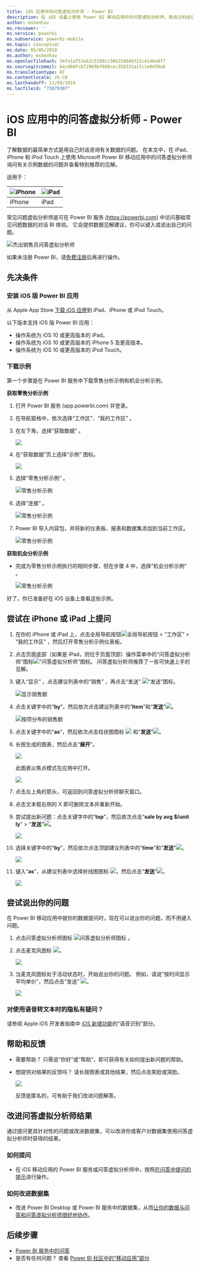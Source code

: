 ```yaml
---
title: iOS 应用中的问答虚拟分析师 - Power BI
description: 在 iOS 设备上使用 Power BI 移动应用中的问答虚拟分析师，用自己的话语来询问有关示例数据的问题。
author: mshenhav
ms.reviewer: ''
ms.service: powerbi
ms.subservice: powerbi-mobile
ms.topic: conceptual
ms.date: 05/05/2018
ms.author: mshenhav
ms.openlocfilehash: 34fe1af53a62c5198cc30625d840321c414be8f7
ms.sourcegitcommit: 64c860fcbf2969bf089cec358331a1fc1e0d39a8
ms.translationtype: HT
ms.contentlocale: zh-CN
ms.lasthandoff: 11/09/2019
ms.locfileid: "73879387"
---
```

# <a name="qa-virtual-analyst-in-ios-apps---power-bi"></a>iOS 应用中的问答虚拟分析师 - Power BI

了解数据的最简单方式是用自己的话咨询有关数据的问题。 在本文中，在 iPad、iPhone 和 iPod Touch 上使用 Microsoft Power BI 移动应用中的问答虚拟分析师询问有关示例数据的问题并查看特别推荐的见解。 

适用于：

| ![iPhone](./media/mobile-apps-ios-qna/iphone-logo-50-px.png) | ![iPad](./media/mobile-apps-ios-qna/ipad-logo-50-px.png) |
|:--- |:--- |
| iPhone |iPad |

常见问题虚拟分析师是可在 Power BI 服务 [(https://powerbi.com)](https://powerbi.com) 中访问基础常见问题数据的对话 BI 体验。 它会提供数据见解建议，你可以键入或说出自己的问题。

![杰出销售员问答虚拟分析师](./media/mobile-apps-ios-qna/power-bi-ios-q-n-a-top-sale-intro.png)

如果未注册 Power BI，请[免费注册](https://app.powerbi.com/signupredirect?pbi_source=web)后再进行操作。

## <a name="prerequisites"></a>先决条件

### <a name="install-the-power-bi-for-ios-app"></a>安装 iOS 版 Power BI 应用
从 Apple App Store [下载 iOS 应用](https://go.microsoft.com/fwlink/?LinkId=522062 "下载 iPhone 应用")到 iPad、iPhone 或 iPod Touch。

以下版本支持 iOS 版 Power BI 应用：
- 操作系统为 iOS 10 或更高版本的 iPad。
- 操作系统为 iOS 10 或更高版本的 iPhone 5 及更高版本。 
- 操作系统为 iOS 10 或更高版本的 iPod Touch。

### <a name="download-samples"></a>下载示例
第一个步骤是在 Power BI 服务中下载零售分析示例和机会分析示例。

**获取零售分析示例**

1. 打开 Power BI 服务 (app.powerbi.com) 并登录。

2. 在导航窗格中，依次选择“工作区”、“我的工作区”   。

3. 在左下角，选择“获取数据”  。
   
    ![](media/mobile-apps-ios-qna/power-bi-get-data.png)

3. 在“获取数据”页上选择“示例”  图标。
   
   ![](media/mobile-apps-ios-qna/power-bi-samples-icon.png)

4. 选择“零售分析示例”  。
 
    ![零售分析示例](./media/mobile-apps-ios-qna/power-bi-rs.png)
 
8. 选择“连接”  。  
  
   ![零售分析示例](./media/mobile-apps-ios-qna/retail16.png)
   
5. Power BI 导入内容包，并将新的仪表板、报表和数据集添加到当前工作区。
   
   ![零售分析示例](./media/mobile-apps-ios-qna/power-bi-service-retail-sample.png)

**获取机会分析示例**

- 完成为零售分析示例执行的相同步骤，但在步骤 4 中，选择“机会分析示例”  。

    ![零售分析示例](./media/mobile-apps-ios-qna/power-bi-oa.png)
  
好了，你已准备好在 iOS 设备上查看这些示例。

## <a name="try-asking-questions-on-your-iphone-or-ipad"></a>尝试在 iPhone 或 iPad 上提问
1. 在你的 iPhone 或 iPad 上，点击全局导航按钮![全局导航按钮](./media/mobile-apps-ios-qna/power-bi-iphone-global-nav-button.png) > “工作区”   > “我的工作区”  ，然后打开零售分析示例仪表板。

2. 点击页面底部（如果是 iPad，则位于页面顶部）操作菜单中的“问答虚拟分析师”图标![“问答虚拟分析师”图标](././media/mobile-apps-ios-qna/power-bi-ios-q-n-a-icon.png)。
     问答虚拟分析师推荐了一些可快速上手的见解。
3. 键入“显示”  ，点击建议列表中的“销售”  ，再点击“发送”  ![“发送”图标](./media/mobile-apps-ios-qna/power-bi-ios-qna-send-icon.png)。

    ![显示销售额](./media/mobile-apps-ios-qna/power-bi-ios-q-n-a-show-sales.png)
4. 点击关键字中的“**by**”，然后依次点击建议列表中的“**item**”和“**发送**”![](./media/mobile-apps-ios-qna/power-bi-ios-qna-send-icon.png)。

    ![按项分布的销售额](./media/mobile-apps-ios-qna/power-bi-ios-q-n-a-sale-by-item.png)
5. 点击关键字中的“**as**”，然后依次点击柱状图图标 ![](./media/mobile-apps-ios-qna/power-bi-ios-q-n-a-column-chart-icon.png) 和“**发送**”![](./media/mobile-apps-ios-qna/power-bi-ios-qna-send-icon.png)。
6. 长按生成的图表，然后点击“**展开**”。

    ![](media/mobile-apps-ios-qna/power-bi-ios-q-n-a-tap-expand-feedback.png)

    此图表以焦点模式在应用中打开。

    ![](media/mobile-apps-ios-qna/power-bi-ios-q-n-a-expanded-chart.png)
7. 点击左上角的箭头，可返回到问答虚拟分析师聊天窗口。
8. 点击文本框右侧的 X 即可删除文本并重新开始。
9. 尝试提出新问题：点击关键字中的“**top**”，然后依次点击“**sale by avg $/unit ly**” > “**发送**”![](./media/mobile-apps-ios-qna/power-bi-ios-qna-send-icon.png)。

    ![](media/mobile-apps-ios-qna/power-bi-ios-q-n-a-top-sale-2.png)
10. 选择关键字中的“**by**”，然后依次点击顶部建议列表中的“**time**”和“**发送**”![](./media/mobile-apps-ios-qna/power-bi-ios-qna-send-icon.png)。

     ![](media/mobile-apps-ios-qna/power-bi-ios-q-n-a-top-sale-by-time.png)
11. 键入“**as**”，从建议列表中选择折线图图标 ![](./media/mobile-apps-ios-qna/power-bi-ios-q-n-a-line-chart-icon.png)，然后点击“**发送**”![](./media/mobile-apps-ios-qna/power-bi-ios-qna-send-icon.png)。

    ![](media/mobile-apps-ios-qna/power-bi-ios-q-n-a-top-sale-as-line.png)

## <a name="try-saying-your-questions"></a>尝试说出你的问题
在 Power BI 移动应用中就你的数据提问时，现在可以说出你的问题，而不用键入问题。

1. 点击问答虚拟分析师图标 ![问答虚拟分析师图标](././media/mobile-apps-ios-qna/power-bi-ios-q-n-a-icon.png) 。
2. 点击麦克风图标 ![](media/mobile-apps-ios-qna/power-bi-ios-qna-mic-icon.png)。

    ![](media/mobile-apps-ios-qna/power-bi-ios-qna-mic-on.png)

1. 当麦克风图标处于活动状态时，开始说出你的问题。 例如，请说“按时间显示平均单价”，然后点击“发送”  ![](./media/mobile-apps-ios-qna/power-bi-ios-qna-send-icon.png)。

    ![](media/mobile-apps-ios-qna/power-bi-ios-qna-speech-complete.png)

### <a name="questions-about-privacy-when-using-speech-to-text"></a>对使用语音转文本时的隐私有疑问？
请参阅 Apple iOS 开发者指南中 [iOS 新增功能](https://go.microsoft.com/fwlink/?linkid=845624)的“语音识别”部分。

## <a name="help-and-feedback"></a>帮助和反馈
* 需要帮助？ 只需说“你好”或“帮助”，即可获得有关如何提出新问题的帮助。
* 想提供对结果的反馈吗？ 请长按图表或其他结果，然后点击笑脸或哭脸。

    ![](media/mobile-apps-ios-qna/power-bi-ios-q-n-a-tap-feedback.png)

    反馈是匿名的，可有助于我们改进问题解答。

## <a name="enhance-your-qa-virtual-analyst-results"></a>改进问答虚拟分析师结果
通过提问更具针对性的问题或改进数据集，可以改进你或客户对数据集使用问答虚拟分析师时获得的结果。

### <a name="how-to-ask-questions"></a>如何提问
* 在 iOS 移动应用的 Power BI 服务或问答虚拟分析师中，按照[在问答中提问的提示](../end-user-q-and-a-tips.md)进行操作。

### <a name="how-to-enhance-the-dataset"></a>如何改进数据集
* 改进 Power BI Desktop 或 Power BI 服务中的数据集，从而[让你的数据与问答和问答虚拟分析师很好地协作](../../service-prepare-data-for-q-and-a.md)。

## <a name="next-steps"></a>后续步骤
* [Power BI 服务中的问答](../end-user-q-and-a.md)
* 是否有任何问题？ 查看 [Power BI 社区中的“移动应用”部分](https://go.microsoft.com/fwlink/?linkid=839277)
